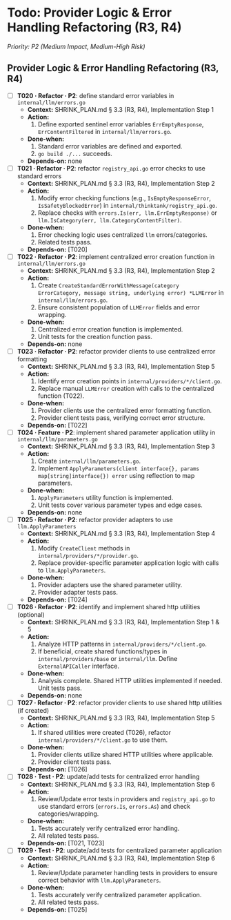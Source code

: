 # Todo: Provider Logic & Error Handling Refactoring (R3, R4)

*Priority: P2 (Medium Impact, Medium-High Risk)*

## Provider Logic & Error Handling Refactoring (R3, R4)
- [ ] **T020 · Refactor · P2**: define standard error variables in `internal/llm/errors.go`
    - **Context:** SHRINK_PLAN.md § 3.3 (R3, R4), Implementation Step 1
    - **Action:**
        1. Define exported sentinel error variables `ErrEmptyResponse`, `ErrContentFiltered` in `internal/llm/errors.go`.
    - **Done‑when:**
        1. Standard error variables are defined and exported.
        2. `go build ./...` succeeds.
    - **Depends‑on:** none
- [ ] **T021 · Refactor · P2**: refactor `registry_api.go` error checks to use standard errors
    - **Context:** SHRINK_PLAN.md § 3.3 (R3, R4), Implementation Step 2
    - **Action:**
        1. Modify error checking functions (e.g., `IsEmptyResponseError`, `IsSafetyBlockedError`) in `internal/thinktank/registry_api.go`.
        2. Replace checks with `errors.Is(err, llm.ErrEmptyResponse)` or `llm.IsCategory(err, llm.CategoryContentFilter)`.
    - **Done‑when:**
        1. Error checking logic uses centralized `llm` errors/categories.
        2. Related tests pass.
    - **Depends‑on:** [T020]
- [ ] **T022 · Refactor · P2**: implement centralized error creation function in `internal/llm/errors.go`
    - **Context:** SHRINK_PLAN.md § 3.3 (R3, R4), Implementation Step 2
    - **Action:**
        1. Create `CreateStandardErrorWithMessage(category ErrorCategory, message string, underlying error) *LLMError` in `internal/llm/errors.go`.
        2. Ensure consistent population of `LLMError` fields and error wrapping.
    - **Done‑when:**
        1. Centralized error creation function is implemented.
        2. Unit tests for the creation function pass.
    - **Depends‑on:** none
- [ ] **T023 · Refactor · P2**: refactor provider clients to use centralized error formatting
    - **Context:** SHRINK_PLAN.md § 3.3 (R3, R4), Implementation Step 5
    - **Action:**
        1. Identify error creation points in `internal/providers/*/client.go`.
        2. Replace manual `LLMError` creation with calls to the centralized function (T022).
    - **Done‑when:**
        1. Provider clients use the centralized error formatting function.
        2. Provider client tests pass, verifying correct error structure.
    - **Depends‑on:** [T022]
- [ ] **T024 · Feature · P2**: implement shared parameter application utility in `internal/llm/parameters.go`
    - **Context:** SHRINK_PLAN.md § 3.3 (R3, R4), Implementation Step 3
    - **Action:**
        1. Create `internal/llm/parameters.go`.
        2. Implement `ApplyParameters(client interface{}, params map[string]interface{}) error` using reflection to map parameters.
    - **Done‑when:**
        1. `ApplyParameters` utility function is implemented.
        2. Unit tests cover various parameter types and edge cases.
    - **Depends‑on:** none
- [ ] **T025 · Refactor · P2**: refactor provider adapters to use `llm.ApplyParameters`
    - **Context:** SHRINK_PLAN.md § 3.3 (R3, R4), Implementation Step 4
    - **Action:**
        1. Modify `CreateClient` methods in `internal/providers/*/provider.go`.
        2. Replace provider-specific parameter application logic with calls to `llm.ApplyParameters`.
    - **Done‑when:**
        1. Provider adapters use the shared parameter utility.
        2. Provider adapter tests pass.
    - **Depends‑on:** [T024]
- [ ] **T026 · Refactor · P2**: identify and implement shared http utilities (optional)
    - **Context:** SHRINK_PLAN.md § 3.3 (R3, R4), Implementation Step 1 & 5
    - **Action:**
        1. Analyze HTTP patterns in `internal/providers/*/client.go`.
        2. If beneficial, create shared functions/types in `internal/providers/base` or `internal/llm`. Define `ExternalAPICaller` interface.
    - **Done‑when:**
        1. Analysis complete. Shared HTTP utilities implemented if needed. Unit tests pass.
    - **Depends‑on:** none
- [ ] **T027 · Refactor · P2**: refactor provider clients to use shared http utilities (if created)
    - **Context:** SHRINK_PLAN.md § 3.3 (R3, R4), Implementation Step 5
    - **Action:**
        1. If shared utilities were created (T026), refactor `internal/providers/*/client.go` to use them.
    - **Done‑when:**
        1. Provider clients utilize shared HTTP utilities where applicable.
        2. Provider client tests pass.
    - **Depends‑on:** [T026]
- [ ] **T028 · Test · P2**: update/add tests for centralized error handling
    - **Context:** SHRINK_PLAN.md § 3.3 (R3, R4), Implementation Step 6
    - **Action:**
        1. Review/Update error tests in providers and `registry_api.go` to use standard errors (`errors.Is`, `errors.As`) and check categories/wrapping.
    - **Done‑when:**
        1. Tests accurately verify centralized error handling.
        2. All related tests pass.
    - **Depends‑on:** [T021, T023]
- [ ] **T029 · Test · P2**: update/add tests for centralized parameter application
    - **Context:** SHRINK_PLAN.md § 3.3 (R3, R4), Implementation Step 6
    - **Action:**
        1. Review/Update parameter handling tests in providers to ensure correct behavior with `llm.ApplyParameters`.
    - **Done‑when:**
        1. Tests accurately verify centralized parameter application.
        2. All related tests pass.
    - **Depends‑on:** [T025]

